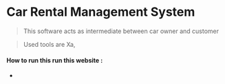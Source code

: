# Car Rental Management System

> This  software acts as intermediate between car owner and customer

> Used tools are 
> Xa,

#### How to run this run this website :

*
